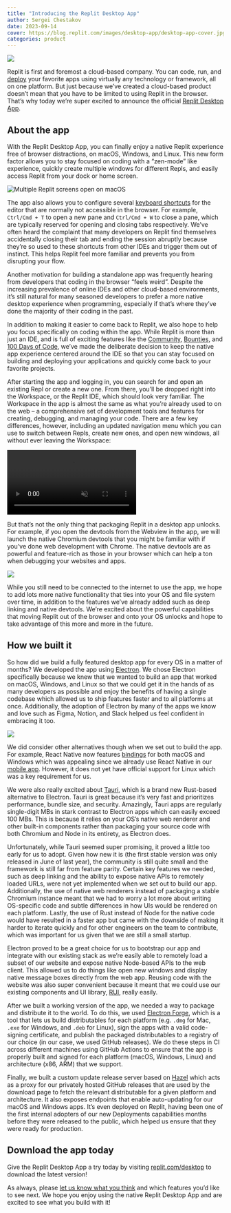 ```yaml
---
title: "Introducing the Replit Desktop App"
author: Sergei Chestakov
date: 2023-09-14
cover: https://blog.replit.com/images/desktop-app/desktop-app-cover.jpg
categories: product
---
```


![](/images/desktop-app/desktop-app-cover.jpg)

Replit is first and foremost a cloud-based company. You can code, run, and [deploy](https://blog.replit.com/autoscale) your favorite apps using virtually any technology or framework, all on one platform. But just because we’ve created a cloud-based product doesn’t mean that you have to be limited to using Replit in the browser. That’s why today we’re super excited to announce the official [Replit Desktop App](https://replit.com/desktop).

## About the app

With the Replit Desktop App, you can finally enjoy a native Replit experience free of browser distractions, on macOS, Windows, and Linux. This new form factor allows you to stay focused on coding with a “zen-mode” like experience, quickly create multiple windows for different Repls, and easily access Replit from your dock or home screen.

![Multiple Replit screens open on macOS](/images/desktop-app/desktop-app-macos-screens.png)

The app also allows you to configure several [keyboard shortcuts](https://blog.replit.com/configurable-keybindings-for-the-workspace) for the editor that are normally not accessible in the browser. For example, `Ctrl/Cmd + T` to open a new pane and `Ctrl/Cmd + W` to close a pane, which are typically reserved for opening and closing tabs respectively. We’ve often heard the complaint that many developers on Replit find themselves accidentally closing their tab and ending the session abruptly because they’re so used to these shortcuts from other IDEs and trigger them out of instinct. This helps Replit feel more familiar and prevents you from disrupting your flow.

Another motivation for building a standalone app was frequently hearing from developers that coding in the browser “feels weird”. Despite the increasing prevalence of online IDEs and other cloud-based environments, it’s still natural for many seasoned developers to prefer a more native desktop experience when programming, especially if that’s where they’ve done the majority of their coding in the past.

In addition to making it easier to come back to Replit, we also hope to help you focus specifically on coding within the app. While Replit is more than just an IDE, and is full of exciting features like the [Community](https://replit.com/community/all), [Bounties](https://replit.com/bounties), and [100 Days of Code](https://replit.com/learn/100-days-of-python), we’ve made the deliberate decision to keep the native app experience centered around the IDE so that you can stay focused on building and deploying your applications and quickly come back to your favorite projects.

After starting the app and logging in, you can search for and open an existing Repl or create a new one. From there, you’ll be dropped right into the Workspace, or the Replit IDE, which should look very familiar. The Workspace in the app is almost the same as what you’re already used to on the web – a comprehensive set of development tools and features for creating, debugging, and managing your code. There are a few key differences, however, including an updated navigation menu which you can use to switch between Repls, create new ones, and open new windows, all without ever leaving the Workspace:

<video controls autoplay muted loop src="/images/desktop-app/desktop-app-nav-menu.webm" alt="Navigation menu selections in the Replit Desktop App"></video>

But that’s not the only thing that packaging Replit in a desktop app unlocks. For example, if you open the devtools from the Webview in the app, we will launch the native Chromium devtools that you might be familiar with if you’ve done web development with Chrome. The native devtools are as powerful and feature-rich as those in your browser which can help a ton when debugging your websites and apps.

![](/images/desktop-app/desktop-app-integrated-devtools.png)

While you still need to be connected to the internet to use the app, we hope to add lots more native functionality that ties into your OS and file system over time, in addition to the features we’ve already added such as deep linking and native devtools. We’re excited about the powerful capabilities that moving Replit out of the browser and onto your OS unlocks and hope to take advantage of this more and more in the future.

## How we built it

So how did we build a fully featured desktop app for every OS in a matter of months? We developed the app using [Electron](https://www.electronjs.org/). We chose Electron specifically because we knew that we wanted to build an app that worked on macOS, Windows, and Linux so that we could get it in the hands of as many developers as possible and enjoy the benefits of having a single codebase which allowed us to ship features faster and to all platforms at once. Additionally, the adoption of Electron by many of the apps we know and love such as Figma, Notion, and Slack helped us feel confident in embracing it too.

![](/images/desktop-app/replit-electron.png)

We did consider other alternatives though when we set out to build the app. For example, React Native now features [bindings](https://microsoft.github.io/react-native-windows/) for both macOS and Windows which was appealing since we already use React Native in our [mobile app](https://blog.replit.com/mobile-app). However, it does not yet have official support for Linux which was a key requirement for us.

We were also really excited about [Tauri](https://tauri.app/), which is a brand new Rust-based alternative to Electron. Tauri is great because it’s very fast and prioritizes performance, bundle size, and security. Amazingly, Tauri apps are regularly single-digit MBs in stark contrast to Electron apps which can easily exceed 100 MBs. This is because it relies on your OS’s native web renderer and other built-in components rather than packaging your source code with both Chromium and Node in its entirety, as Electron does.

Unfortunately, while Tauri seemed super promising, it proved a little too early for us to adopt. Given how new it is (the first stable version was only released in June of last year), the community is still quite small and the framework is still far from feature parity. Certain key features we needed, such as deep linking and the ability to expose native APIs to remotely loaded URLs, were not yet implemented when we set out to build our app. Additionally, the use of native web renderers instead of packaging a stable Chromium instance meant that we had to worry a lot more about writing OS-specific code and subtle differences in how UIs would be rendered on each platform. Lastly, the use of Rust instead of Node for the native code would have resulted in a faster app but came with the downside of making it harder to iterate quickly and for other engineers on the team to contribute, which was important for us given that we are still a small startup.

Electron proved to be a great choice for us to bootstrap our app and integrate with our existing stack as we’re easily able to remotely load a subset of our website and expose native Node-based APIs to the web client. This allowed us to do things like open new windows and display native message boxes directly from the web app. Reusing code with the website was also super convenient because it meant that we could use our existing components and UI library, [RUI](https://blog.replit.com/rui-eng), really easily.

After we built a working version of the app, we needed a way to package and distribute it to the world. To do this, we used [Electron Forge](https://www.electronforge.io/), which is a tool that lets us build distributables for each platform (e.g. `.dmg` for Mac, `.exe` for Windows, and `.deb` for Linux), sign the apps with a valid code-signing certificate, and publish the packaged distributables to a registry of our choice (in our case, we used GitHub releases). We do these steps in CI across different machines using GitHub Actions to ensure that the app is properly built and signed for each platform (macOS, Windows, Linux) and architecture (x86, ARM) that we support.

Finally, we built a custom update release server based on [Hazel](https://github.com/vercel/hazel) which acts as a proxy for our privately hosted GitHub releases that are used by the download page to fetch the relevant distributable for a given platform and architecture. It also exposes endpoints that enable auto-updating for our macOS and Windows apps. It’s even deployed on Replit, having been one of the first internal adopters of our new Deployments capabilities months before they were released to the public, which helped us ensure that they were ready for production.

## Download the app today

Give the Replit Desktop App a try today by visiting [replit.com/desktop](https://replit.com/desktop) to download the latest version!

As always, please [let us know what you think](https://ask.replit.com/t/introducing-the-replit-desktop-app/63651) and which features you’d like to see next. We hope you enjoy using the native Replit Desktop App and are excited to see what you build with it!




